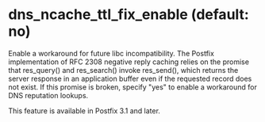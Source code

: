 # dns_ncache_ttl_fix_enable (default: no)
 Enable a workaround for future libc incompatibility. The Postfix
implementation of RFC 2308 negative reply caching relies on the
promise that res\_query() and res\_search() invoke res\_send(), which
returns the server response in an application buffer even if the
requested record does not exist. If this promise is broken, specify
"yes" to enable a workaround for DNS reputation lookups. 



This feature is available in Postfix 3.1 and later.



